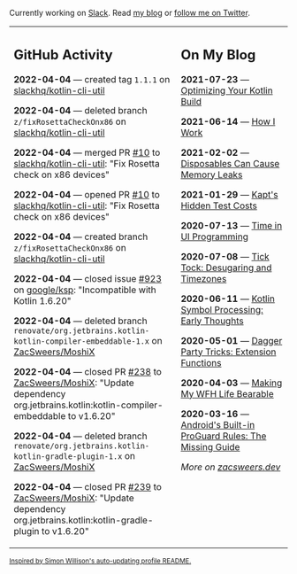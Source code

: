 Currently working on [Slack](https://slack.com/). Read [my blog](https://zacsweers.dev/) or [follow me on Twitter](https://twitter.com/ZacSweers).

<table><tr><td valign="top" width="60%">

## GitHub Activity
<!-- githubActivity starts -->
**2022-04-04** — created tag `1.1.1` on [slackhq/kotlin-cli-util](https://github.com/slackhq/kotlin-cli-util)

**2022-04-04** — deleted branch `z/fixRosettaCheckOnx86` on [slackhq/kotlin-cli-util](https://github.com/slackhq/kotlin-cli-util)

**2022-04-04** — merged PR [#10](https://github.com/slackhq/kotlin-cli-util/pull/10) to [slackhq/kotlin-cli-util](https://github.com/slackhq/kotlin-cli-util): "Fix Rosetta check on x86 devices"

**2022-04-04** — opened PR [#10](https://github.com/slackhq/kotlin-cli-util/pull/10) to [slackhq/kotlin-cli-util](https://github.com/slackhq/kotlin-cli-util): "Fix Rosetta check on x86 devices"

**2022-04-04** — created branch `z/fixRosettaCheckOnx86` on [slackhq/kotlin-cli-util](https://github.com/slackhq/kotlin-cli-util)

**2022-04-04** — closed issue [#923](https://github.com/google/ksp/issues/923) on [google/ksp](https://github.com/google/ksp): "Incompatible with Kotlin 1.6.20"

**2022-04-04** — deleted branch `renovate/org.jetbrains.kotlin-kotlin-compiler-embeddable-1.x` on [ZacSweers/MoshiX](https://github.com/ZacSweers/MoshiX)

**2022-04-04** — closed PR [#238](https://github.com/ZacSweers/MoshiX/pull/238) to [ZacSweers/MoshiX](https://github.com/ZacSweers/MoshiX): "Update dependency org.jetbrains.kotlin:kotlin-compiler-embeddable to v1.6.20"

**2022-04-04** — deleted branch `renovate/org.jetbrains.kotlin-kotlin-gradle-plugin-1.x` on [ZacSweers/MoshiX](https://github.com/ZacSweers/MoshiX)

**2022-04-04** — closed PR [#239](https://github.com/ZacSweers/MoshiX/pull/239) to [ZacSweers/MoshiX](https://github.com/ZacSweers/MoshiX): "Update dependency org.jetbrains.kotlin:kotlin-gradle-plugin to v1.6.20"
<!-- githubActivity ends -->
</td><td valign="top" width="40%">

## On My Blog
<!-- blog starts -->
**2021-07-23** — [Optimizing Your Kotlin Build](https://www.zacsweers.dev/optimizing-your-kotlin-build/)

**2021-06-14** — [How I Work](https://www.zacsweers.dev/how-i-work/)

**2021-02-02** — [Disposables Can Cause Memory Leaks](https://www.zacsweers.dev/disposables-can-cause-memory-leaks/)

**2021-01-29** — [Kapt's Hidden Test Costs](https://www.zacsweers.dev/kapts-hidden-test-costs/)

**2020-07-13** — [Time in UI Programming](https://www.zacsweers.dev/time-in-ui/)

**2020-07-08** — [Tick Tock: Desugaring and Timezones](https://www.zacsweers.dev/ticktock-desugaring-timezones/)

**2020-06-11** — [Kotlin Symbol Processing: Early Thoughts](https://www.zacsweers.dev/kotlin-symbol-processor-early-thoughts/)

**2020-05-01** — [Dagger Party Tricks: Extension Functions](https://www.zacsweers.dev/dagger-party-tricks-extension-functions/)

**2020-04-03** — [Making My WFH Life Bearable](https://www.zacsweers.dev/making-wfh-life-bearable/)

**2020-03-16** — [Android's Built-in ProGuard Rules: The Missing Guide](https://www.zacsweers.dev/android-proguard-rules/)
<!-- blog ends -->
_More on [zacsweers.dev](https://zacsweers.dev/)_
</td></tr></table>

<sub><a href="https://simonwillison.net/2020/Jul/10/self-updating-profile-readme/">Inspired by Simon Willison's auto-updating profile README.</a></sub>